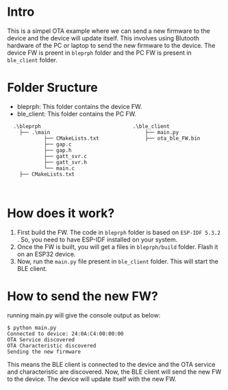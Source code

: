 # Intro
This is a simpel OTA example where we can send a new firmware to the device and the device will update itself.
This involves using Blutooth hardware of the PC or laptop to send the new firmware to the device.
The device FW is preent in `bleprph` folder and the PC FW is present in `ble_client` folder.

# Folder Sructure
- bleprph: This folder contains the device FW.
- ble_client: This folder contains the PC FW.
```
  .\bleprph                              .\ble_client
    ├── .\main                               ├── main.py
            ├── CMakeLists.txt               ├── ota_ble_FW.bin
            ├── gap.c                       
            ├── gap.h                       
            ├── gatt_svr.c                  
            ├── gatt_svr.h                   
            └── main.c                       
    ├── CMakeLists.txt                      
                            
                            
```

# How does it work?
1. First build the FW. The code in `bleprph` folder is based on `ESP-IDF 5.3.2` . So, you need to have ESP-IDF installed on your system.
2. Once the FW is built, you will get a files in `bleprph/build` folder. Flash it on an ESP32 device.
3. Now, run the `main.py` file present in `ble_client` folder. This will start the BLE client.

# How to send the new FW?
running main.py will give the console output as below:
```
$ python main.py
Connected to device: 24:0A:C4:00:00:00
OTA Service discovered
OTA Characteristic discovered
Sending the new firmware
```
This means the BLE client is connected to the device and the OTA service and characteristic are discovered.
Now, the BLE client will send the new FW to the device. The device will update itself with the new FW.
